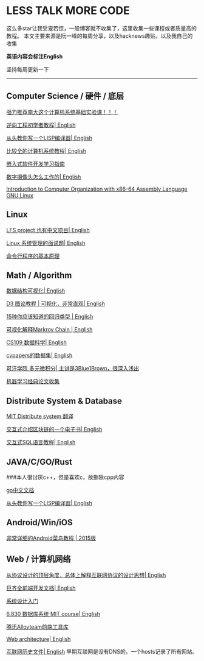 # LESS TALK MORE CODE


这么多star让我受宠若惊，一般博客就不收集了，这里收集一些课程或者质量高的教程。
本文主要来源是阮一峰的每周分享，以及hacknews趣贴，以及我自己的收集

**英语内容会标注English**

坚持每周更新一下

---

## Computer Science / 硬件 / 底层

[强力推荐南大这个计算机系统基础实验课！！！](https://nju-ics.gitbooks.io/ics2018-programming-assignment/content/)

[逆向工程初学者教程| English](https://www.begin.re/)

[从头教你写一个LISP编译器| English](http://www.buildyourownlisp.com/contents)

[比较全的计算机系统教程| English](https://teachyourselfcs.com/#math)

[嵌入式软件开发学习指南](https://www.crifan.com/files/doc/docbook/embedded_soft_dev/release/html/embedded_soft_dev.html#emb_dev_related_things)

[数字摄像头怎么工作的| English](http://datagenetics.com/blog/may12018/index.html)

[Introduction to Computer Organization with x86-64 Assembly Language GNU Linux](http://bob.cs.sonoma.edu/IntroCompOrg-x64/book.html)

## Linux

[LFS project 也有中文项目| English](http://www.linuxfromscratch.org/lfs/)

[Linux 系统管理的面试题| English](https://github.com/trimstray/test-your-sysadmin-skills)

[命令行程序的基本原理](https://blog.twentytwotabs.com/the-smallest-bash-program-in-the-universe/)

## Math / Algorithm

[数据结构可视化| English](http://www.cs.usfca.edu/~galles/visualization/Algorithms.html)

[D3 图论教程 | 可视化，非常直观| English](https://mrpandey.github.io/d3graphTheory/index.html)

[15种你应该知道的回归类型 | English](https://www.listendata.com/2018/03/regression-analysis.html)

[可视化解释Markrov Chain | English](http://setosa.io/ev/markov-chains/)

[CS109 数据科学| English](http://cs109.github.io/2015/index.html)

[cvpapers的数据集| English](http://www.cvpapers.com/datasets.html)

[可汗学院 多元微积分| 主讲是3Blue1Brown，很深入浅出](https://www.khanacademy.org/math/multivariable-calculus)

[机器学习经典论文收集](http://suanfazu.com/discussion/68)

## Distribute System & Database

[MIT Distribute system 翻译](https://github.com/feixiao/Distributed-Systems)

[交互式介绍区块链的一个电子书| English](https://blockchainhandbook.io/)

[交互式SQL语言教程| English](https://selectstarsql.com/)


## JAVA/C/GO/Rust

###本人很讨厌c++，但是喜欢c，故删除cpp内容

[go中文文档](https://go-zh.org/doc/)

[从头教你写一个LISP编译器| English](http://www.buildyourownlisp.com/contents)

## Android/Win/iOS

[非常详细的Android菜鸟教程 | 2015版](http://www.runoob.com/w3cnote/android-tutorial-contents.html)


## Web / 计算机网络

[从协议设计的顶层角度，总体上解释互联网协议的设计思想| English](https://www.destroyallsoftware.com/compendium/network-protocols?share_key=97d3ba4c24d21147)

[巨齐全前端开发文档| English](http://devdocs.io)

[系统设计入门](https://github.com/donnemartin/system-design-primer/blob/master/README-zh-Hans.md)

[6.830 数据库系统 MIT course| English](http://db.csail.mit.edu/6.830/)

[腾讯Alloyteam前端工具库](http://alloyteam.github.io/)

[Web architecture| English](https://engineering.videoblocks.com/web-architecture-101-a3224e126947)

[互联网历史文件| English](https://rscott.org/OldInternetFiles/)
早期互联网是没有DNS的，一个hosts记录了所有网站。
